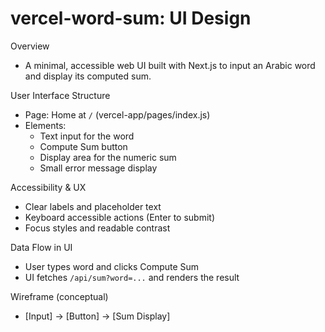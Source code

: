 # vercel-word-sum: UI Design

Overview
- A minimal, accessible web UI built with Next.js to input an Arabic word and display its computed sum.

User Interface Structure
- Page: Home at `/` (vercel-app/pages/index.js)
- Elements:
  - Text input for the word
  - Compute Sum button
  - Display area for the numeric sum
  - Small error message display

Accessibility & UX
- Clear labels and placeholder text
- Keyboard accessible actions (Enter to submit)
- Focus styles and readable contrast

Data Flow in UI
- User types word and clicks Compute Sum
- UI fetches `/api/sum?word=...` and renders the result

Wireframe (conceptual)
- [Input] -> [Button] -> [Sum Display]

